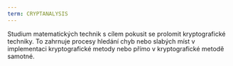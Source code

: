 ```yaml
---
term: CRYPTANALYSIS
---
```


Studium matematických technik s cílem pokusit se prolomit kryptografické techniky. To zahrnuje procesy hledání chyb nebo slabých míst v implementaci kryptografické metody nebo přímo v kryptografické metodě samotné.